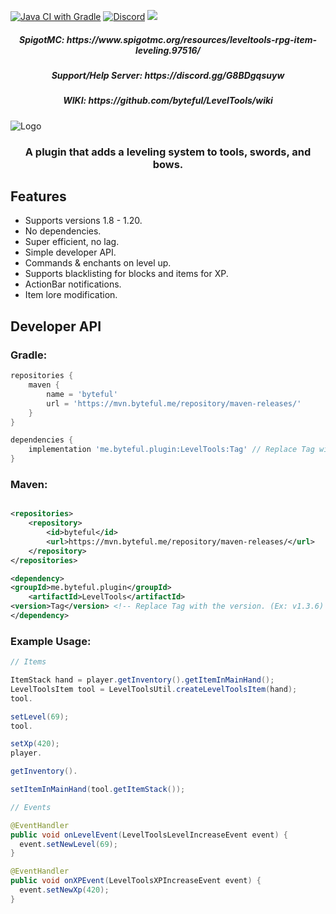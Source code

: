 [![Java CI with Gradle](https://github.com/byteful/LevelTools/actions/workflows/gradle.yml/badge.svg?branch=master)](https://github.com/byteful/LevelTools/actions/workflows/gradle.yml)
[![Discord](https://img.shields.io/discord/911029017472270357?color=7289da&logo=discord)](https://discord.gg/G8BDgqsuyw)
[![](https://jitpack.io/v/byteful/LevelTools.svg)](https://jitpack.io/#byteful/LevelTools)

<h5 align="center">SpigotMC: https://www.spigotmc.org/resources/leveltools-rpg-item-leveling.97516/</h5>
<h5 align="center">Support/Help Server: https://discord.gg/G8BDgqsuyw</h5>
<h5 align="center">WIKI: https://github.com/byteful/LevelTools/wiki</h5>

![Logo](https://github.com/byteful/LevelTools/blob/master/LevelTools%20Large%20Logo.png?raw=true)

<h3 align="center">A plugin that adds a leveling system to tools, swords, and bows.</h3>

## Features

- Supports versions 1.8 - 1.20.
- No dependencies.
- Super efficient, no lag.
- Simple developer API.
- Commands & enchants on level up.
- Supports blacklisting for blocks and items for XP.
- ActionBar notifications.
- Item lore modification.

## Developer API

### Gradle:

```groovy
repositories {
    maven {
        name = 'byteful'
        url = 'https://mvn.byteful.me/repository/maven-releases/'
    }
}

dependencies {
    implementation 'me.byteful.plugin:LevelTools:Tag' // Replace Tag with the version. (Ex: v1.3.6)
}
```

### Maven:

```xml

<repositories>
    <repository>
        <id>byteful</id>
        <url>https://mvn.byteful.me/repository/maven-releases/</url>
    </repository>
</repositories>

<dependency>
<groupId>me.byteful.plugin</groupId>
    <artifactId>LevelTools</artifactId>
<version>Tag</version> <!-- Replace Tag with the version. (Ex: v1.3.6) -->
</dependency> 
```

### Example Usage:

```java
// Items

ItemStack hand = player.getInventory().getItemInMainHand();
LevelToolsItem tool = LevelToolsUtil.createLevelToolsItem(hand);
tool.

setLevel(69);
tool.

setXp(420);
player.

getInventory().

setItemInMainHand(tool.getItemStack());

// Events

@EventHandler
public void onLevelEvent(LevelToolsLevelIncreaseEvent event) {
  event.setNewLevel(69);
}

@EventHandler
public void onXPEvent(LevelToolsXPIncreaseEvent event) {
  event.setNewXp(420);
}
```
